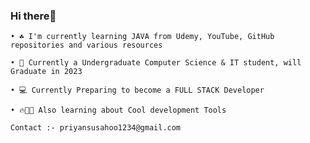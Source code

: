 ### Hi there👋

    • ☘ I'm currently learning JAVA from Udemy, YouTube, GitHub repositories and various resources

    • 🏫 Currently a Undergraduate Computer Science & IT student, will Graduate in 2023

    • 💻 Currently Preparing to become a FULL STACK Developer

    • 🔥👨‍💻 Also learning about Cool development Tools 

    Contact :- priyansusahoo1234@gmail.com
